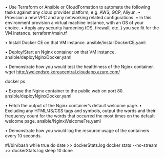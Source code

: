 •	Use Terraform or Ansible or CloudFormation to automate the following tasks against any cloud provider platform, e.g. AWS, GCP, Aliyun.
•	Provision a new VPC and any networking related configurations.
•	In this environment provision a virtual machine instance, with an OS of your choice.
•	Apply any security hardening (OS, firewall, etc..) you see fit for the VM instance.
terraform/main.tf

•	Install Docker CE on that VM instance.
ansible/installDockerCE.yaml

•	Deploy/Start an Nginx container on that VM instance.
ansible/deployNginxDocker.yaml

•	Demonstrate how you would test the healthiness of the Nginx container.
wget http://welendsre.koreacentral.cloudapp.azure.com/

docker ps

•	Expose the Nginx container to the public web on port 80.
ansible/deployNginxDocker.yaml


•	Fetch the output of the Nginx container’s default welcome page.
•	Excluding any HTML/JS/CSS tags and symbols, output the words and their frequency count for the words that occurred the most times on the default welcome page.
ansible/NginxWelcomeFre.yaml


•	Demonstrate how you would log the resource usage of the containers every 10 seconds.


#!/bin/bash
while true
do
  date >> dockerStats.log
  docker stats --no-stream >> dockerStats.log
  sleep 10
done


